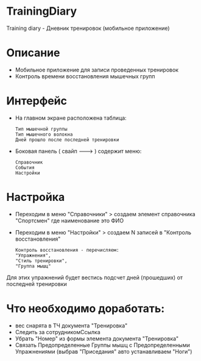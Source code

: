 # TrainingDiary
Training diary - Дневник тренировок (мобильное приложение)

# Описание
* Мобильное приложение для записи проведенных тренировок
* Контроль времени восстановления мышечных групп

# Интерфейс
* На главном экране расположена таблица:

      Тип мышечной группы
      Тип мышечного волокна
      Дней прошло после последней тренировки
      
* Боковая панель ( свайп ---> ) содержит меню:

      Справочник
      События
      Настройки
      
# Настройка
* Переходим в меню "Справочники" > создаем элемент справочника "Спортсмен" где наименование это ФИО
* Переходим в меню "Настройки"   > создаем N записей в "Контроль восстановления"

      Контроль восстановления - перечисляем: 
      "Упражнения",
      "Стиль тренировки",
      "Группа мышц"
      
Для этих упражнений будет вестись подсчет дней (прошедших) от последней тренировки

# Что необходимо доработать:
* вес снарята в ТЧ документа "Тренировка"
* Следить за сотрудникомСсылка
* Убрать "Номер" из формы элемента документа "Тренировка"
* Связать Предопределенные Группы мышц с Предопределенными Упражнениями (выбрав "Приседания" авто устанавливаем "Ноги")
